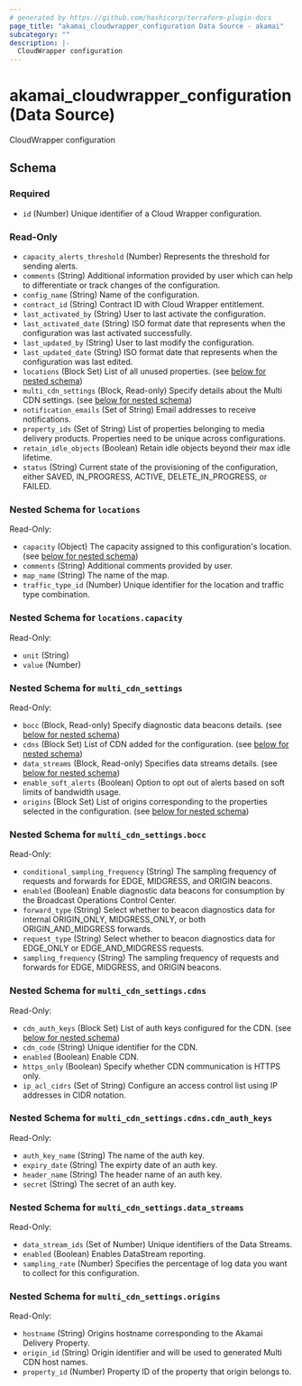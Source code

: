 ```yaml
---
# generated by https://github.com/hashicorp/terraform-plugin-docs
page_title: "akamai_cloudwrapper_configuration Data Source - akamai"
subcategory: ""
description: |-
  CloudWrapper configuration
---
```


# akamai_cloudwrapper_configuration (Data Source)

CloudWrapper configuration



<!-- schema generated by tfplugindocs -->
## Schema

### Required

- `id` (Number) Unique identifier of a Cloud Wrapper configuration.

### Read-Only

- `capacity_alerts_threshold` (Number) Represents the threshold for sending alerts.
- `comments` (String) Additional information provided by user which can help to differentiate or track changes of the configuration.
- `config_name` (String) Name of the configuration.
- `contract_id` (String) Contract ID with Cloud Wrapper entitlement.
- `last_activated_by` (String) User to last activate the configuration.
- `last_activated_date` (String) ISO format date that represents when the configuration was last activated successfully.
- `last_updated_by` (String) User to last modify the configuration.
- `last_updated_date` (String) ISO format date that represents when the configuration was last edited.
- `locations` (Block Set) List of all unused properties. (see [below for nested schema](#nestedblock--locations))
- `multi_cdn_settings` (Block, Read-only) Specify details about the Multi CDN settings. (see [below for nested schema](#nestedblock--multi_cdn_settings))
- `notification_emails` (Set of String) Email addresses to receive notifications.
- `property_ids` (Set of String) List of properties belonging to media delivery products. Properties need to be unique across configurations.
- `retain_idle_objects` (Boolean) Retain idle objects beyond their max idle lifetime.
- `status` (String) Current state of the provisioning of the configuration, either SAVED, IN_PROGRESS, ACTIVE, DELETE_IN_PROGRESS, or FAILED.

<a id="nestedblock--locations"></a>
### Nested Schema for `locations`

Read-Only:

- `capacity` (Object) The capacity assigned to this configuration's location. (see [below for nested schema](#nestedatt--locations--capacity))
- `comments` (String) Additional comments provided by user.
- `map_name` (String) The name of the map.
- `traffic_type_id` (Number) Unique identifier for the location and traffic type combination.

<a id="nestedatt--locations--capacity"></a>
### Nested Schema for `locations.capacity`

Read-Only:

- `unit` (String)
- `value` (Number)



<a id="nestedblock--multi_cdn_settings"></a>
### Nested Schema for `multi_cdn_settings`

Read-Only:

- `bocc` (Block, Read-only) Specify diagnostic data beacons details. (see [below for nested schema](#nestedblock--multi_cdn_settings--bocc))
- `cdns` (Block Set) List of CDN added for the configuration. (see [below for nested schema](#nestedblock--multi_cdn_settings--cdns))
- `data_streams` (Block, Read-only) Specifies data streams details. (see [below for nested schema](#nestedblock--multi_cdn_settings--data_streams))
- `enable_soft_alerts` (Boolean) Option to opt out of alerts based on soft limits of bandwidth usage.
- `origins` (Block Set) List of origins corresponding to the properties selected in the configuration. (see [below for nested schema](#nestedblock--multi_cdn_settings--origins))

<a id="nestedblock--multi_cdn_settings--bocc"></a>
### Nested Schema for `multi_cdn_settings.bocc`

Read-Only:

- `conditional_sampling_frequency` (String) The sampling frequency of requests and forwards for EDGE, MIDGRESS, and ORIGIN beacons.
- `enabled` (Boolean) Enable diagnostic data beacons for consumption by the Broadcast Operations Control Center.
- `forward_type` (String) Select whether to beacon diagnostics data for internal ORIGIN_ONLY, MIDGRESS_ONLY, or both ORIGIN_AND_MIDGRESS forwards.
- `request_type` (String) Select whether to beacon diagnostics data for EDGE_ONLY or EDGE_AND_MIDGRESS requests.
- `sampling_frequency` (String) The sampling frequency of requests and forwards for EDGE, MIDGRESS, and ORIGIN beacons.


<a id="nestedblock--multi_cdn_settings--cdns"></a>
### Nested Schema for `multi_cdn_settings.cdns`

Read-Only:

- `cdn_auth_keys` (Block Set) List of auth keys configured for the CDN. (see [below for nested schema](#nestedblock--multi_cdn_settings--cdns--cdn_auth_keys))
- `cdn_code` (String) Unique identifier for the CDN.
- `enabled` (Boolean) Enable CDN.
- `https_only` (Boolean) Specify whether CDN communication is HTTPS only.
- `ip_acl_cidrs` (Set of String) Configure an access control list using IP addresses in CIDR notation.

<a id="nestedblock--multi_cdn_settings--cdns--cdn_auth_keys"></a>
### Nested Schema for `multi_cdn_settings.cdns.cdn_auth_keys`

Read-Only:

- `auth_key_name` (String) The name of the auth key.
- `expiry_date` (String) The expirty date of an auth key.
- `header_name` (String) The header name of an auth key.
- `secret` (String) The secret of an auth key.



<a id="nestedblock--multi_cdn_settings--data_streams"></a>
### Nested Schema for `multi_cdn_settings.data_streams`

Read-Only:

- `data_stream_ids` (Set of Number) Unique identifiers of the Data Streams.
- `enabled` (Boolean) Enables DataStream reporting.
- `sampling_rate` (Number) Specifies the percentage of log data you want to collect for this configuration.


<a id="nestedblock--multi_cdn_settings--origins"></a>
### Nested Schema for `multi_cdn_settings.origins`

Read-Only:

- `hostname` (String) Origins hostname corresponding to the Akamai Delivery Property.
- `origin_id` (String) Origin identifier and will be used to generated Multi CDN host names.
- `property_id` (Number) Property ID of the property that origin belongs to.
